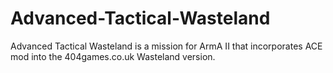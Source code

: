 Advanced-Tactical-Wasteland
===========================

Advanced Tactical Wasteland is a mission for ArmA II that incorporates ACE mod into the 404games.co.uk Wasteland version.
